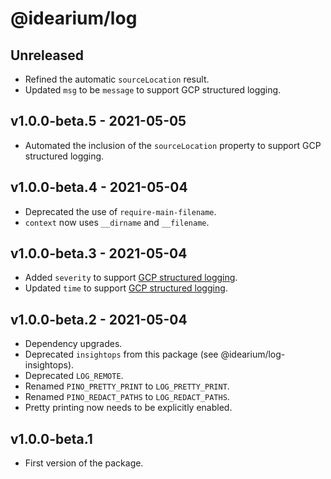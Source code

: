 # @idearium/log

## Unreleased

-   Refined the automatic `sourceLocation` result.
-   Updated `msg` to be `message` to support GCP structured logging.

## v1.0.0-beta.5 - 2021-05-05

-   Automated the inclusion of the `sourceLocation` property to support GCP structured logging.

## v1.0.0-beta.4 - 2021-05-04

-   Deprecated the use of `require-main-filename`.
-   `context` now uses `__dirname` and `__filename`.

## v1.0.0-beta.3 - 2021-05-04

-   Added `severity` to support [GCP structured logging](https://cloud.google.com/logging/docs/structured-logging).
-   Updated `time` to support [GCP structured logging](https://cloud.google.com/logging/docs/structured-logging).

## v1.0.0-beta.2 - 2021-05-04

-   Dependency upgrades.
-   Deprecated `insightops` from this package (see @idearium/log-insightops).
-   Deprecated `LOG_REMOTE`.
-   Renamed `PINO_PRETTY_PRINT` to `LOG_PRETTY_PRINT`.
-   Renamed `PINO_REDACT_PATHS` to `LOG_REDACT_PATHS`.
-   Pretty printing now needs to be explicitly enabled.

## v1.0.0-beta.1

-   First version of the package.
